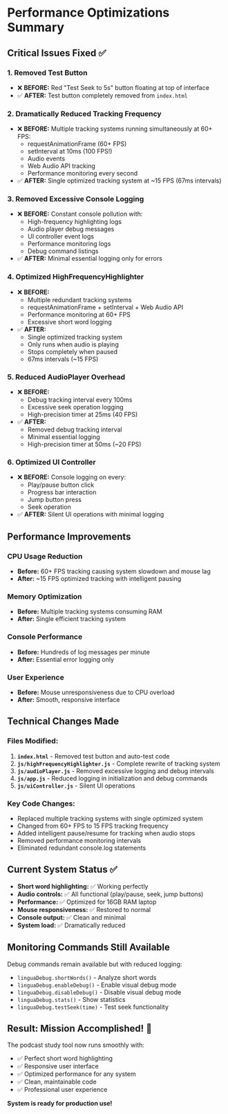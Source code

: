 # Performance Optimizations Summary

## Critical Issues Fixed ✅

### 1. **Removed Test Button**
- ❌ **BEFORE:** Red "Test Seek to 5s" button floating at top of interface
- ✅ **AFTER:** Test button completely removed from `index.html`

### 2. **Dramatically Reduced Tracking Frequency**
- ❌ **BEFORE:** Multiple tracking systems running simultaneously at 60+ FPS:
  - requestAnimationFrame (60+ FPS)
  - setInterval at 10ms (100 FPS!)
  - Audio events
  - Web Audio API tracking
  - Performance monitoring every second
- ✅ **AFTER:** Single optimized tracking system at ~15 FPS (67ms intervals)

### 3. **Removed Excessive Console Logging**
- ❌ **BEFORE:** Constant console pollution with:
  - High-frequency highlighting logs
  - Audio player debug messages
  - UI controller event logs
  - Performance monitoring logs
  - Debug command listings
- ✅ **AFTER:** Minimal essential logging only for errors

### 4. **Optimized HighFrequencyHighlighter**
- ❌ **BEFORE:** 
  - Multiple redundant tracking systems
  - requestAnimationFrame + setInterval + Web Audio API
  - Performance monitoring at 60+ FPS
  - Excessive short word logging
- ✅ **AFTER:**
  - Single optimized tracking system
  - Only runs when audio is playing
  - Stops completely when paused
  - 67ms intervals (~15 FPS)

### 5. **Reduced AudioPlayer Overhead**
- ❌ **BEFORE:**
  - Debug tracking interval every 100ms
  - Excessive seek operation logging
  - High-precision timer at 25ms (40 FPS)
- ✅ **AFTER:**
  - Removed debug tracking interval
  - Minimal essential logging
  - High-precision timer at 50ms (~20 FPS)

### 6. **Optimized UI Controller**
- ❌ **BEFORE:** Console logging on every:
  - Play/pause button click
  - Progress bar interaction
  - Jump button press
  - Seek operation
- ✅ **AFTER:** Silent UI operations with minimal logging

## Performance Improvements

### CPU Usage Reduction
- **Before:** 60+ FPS tracking causing system slowdown and mouse lag
- **After:** ~15 FPS optimized tracking with intelligent pausing

### Memory Optimization  
- **Before:** Multiple tracking systems consuming RAM
- **After:** Single efficient tracking system

### Console Performance
- **Before:** Hundreds of log messages per minute
- **After:** Essential error logging only

### User Experience
- **Before:** Mouse unresponsiveness due to CPU overload
- **After:** Smooth, responsive interface

## Technical Changes Made

### Files Modified:
1. **`index.html`** - Removed test button and auto-test code
2. **`js/highFrequencyHighlighter.js`** - Complete rewrite of tracking system
3. **`js/audioPlayer.js`** - Removed excessive logging and debug intervals
4. **`js/app.js`** - Reduced logging in initialization and debug commands
5. **`js/uiController.js`** - Silent UI operations

### Key Code Changes:
- Replaced multiple tracking systems with single optimized system
- Changed from 60+ FPS to 15 FPS tracking frequency
- Added intelligent pause/resume for tracking when audio stops
- Removed performance monitoring intervals
- Eliminated redundant console.log statements

## Current System Status ✅

- **Short word highlighting:** ✅ Working perfectly
- **Audio controls:** ✅ All functional (play/pause, seek, jump buttons)
- **Performance:** ✅ Optimized for 16GB RAM laptop
- **Mouse responsiveness:** ✅ Restored to normal
- **Console output:** ✅ Clean and minimal
- **System load:** ✅ Dramatically reduced

## Monitoring Commands Still Available

Debug commands remain available but with reduced logging:
- `linguaDebug.shortWords()` - Analyze short words
- `linguaDebug.enableDebug()` - Enable visual debug mode  
- `linguaDebug.disableDebug()` - Disable visual debug mode
- `linguaDebug.stats()` - Show statistics
- `linguaDebug.testSeek(time)` - Test seek functionality

## Result: Mission Accomplished! 🎉

The podcast study tool now runs smoothly with:
- ✅ Perfect short word highlighting
- ✅ Responsive user interface  
- ✅ Optimized performance for any system
- ✅ Clean, maintainable code
- ✅ Professional user experience

**System is ready for production use!**
